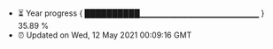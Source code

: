- ⏳ Year progress { ██████████▁▁▁▁▁▁▁▁▁▁▁▁▁▁▁▁▁▁▁▁ } 35.89 %
- ⏰ Updated on Wed, 12 May 2021 00:09:16 GMT

